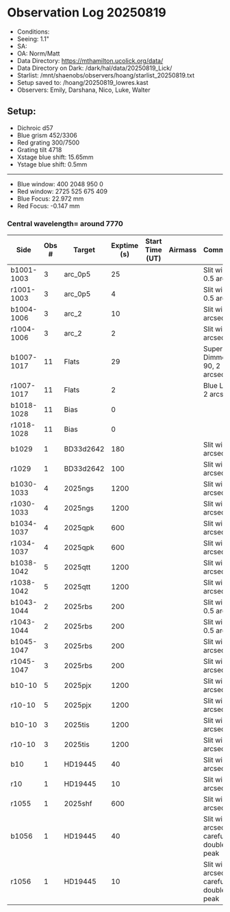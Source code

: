 # Observation Log 20250819

* Conditions: 
* Seeing: 1.1"
* SA: 
* OA: Norm/Matt
* Data Directory: https://mthamilton.ucolick.org/data/
* Data Directory on Dark: /dark/hal/data/20250819_Lick/
* Starlist: /mnt/shaenobs/observers/hoang/starlist_20250819.txt
* Setup saved to: /hoang/20250819_lowres.kast
* Observers: Emily, Darshana, Nico, Luke, Walter

## Setup: 

* Dichroic d57
* Blue grism 452/3306
* Red grating 300/7500
* Grating tilt 4718
* Xstage blue shift: 15.65mm
* Ystage blue shift: 0.5mm
----------------------------
* Blue window: 400 2048 950 0
* Red window: 2725 525 675 409
* Blue Focus: 22.972 mm
* Red Focus: -0.147 mm

### Central wavelength= around 7770


| Side | Obs #     | Target    | Exptime (s) | Start Time (UT) | Airmass | Comments                                                   |
|------|-----------|-----------|-------------|-----------------|---------|------------------------------------------------------------|
|b1001-1003|3|arc_0p5 |25| ||Slit width 0.5 arcsec |
|r1001-1003|3|arc_0p5     |4| ||Slit width 0.5 arcsec |
|b1004-1006|3|arc_2 |10| ||Slit width 2 arcsec |
|r1004-1006|3|arc_2     |2| ||Slit width 2 arcsec |
|b1007-1017|11|Flats           |29| ||Super Blue Dimmer at 90, 2 arcsec|
|r1007-1017|11|Flats           |2| ||Blue Lamp 2 arcsec|
|b1018-1028|11|Bias            |0| |||
|r1018-1028|11|Bias            |0| |||
|b1029|1|BD33d2642              |180| ||Slit width 2 arcsec|
|r1029|1|BD33d2642              |100| ||Slit width 2 arcsec|
|b1030-1033|4|2025ngs         |1200| ||Slit width 2 arcsec|
|r1030-1033|4|2025ngs          |1200| ||Slit width 2 arcsec|
|b1034-1037|4|2025qpk         |600| ||Slit width 2 arcsec|
|r1034-1037|4|2025qpk          |600| ||Slit width 2 arcsec|
|b1038-1042|5|2025qtt         |1200| ||Slit width 2 arcsec|
|r1038-1042|5|2025qtt          |1200| ||Slit width 2 arcsec|
|b1043-1044|2|2025rbs         |200| ||Slit width 0.5 arcsec|
|r1043-1044|2|2025rbs          |200| ||Slit width 0.5 arcsec|
|b1045-1047|3|2025rbs         |200| ||Slit width 2 arcsec|
|r1045-1047|3|2025rbs          |200| ||Slit width 2 arcsec|
|b10-10|5|2025pjx         |1200| ||Slit width 2 arcsec|
|r10-10|5|2025pjx          |1200| ||Slit width 2 arcsec|
|b10-10|3|2025tis         |1200| ||Slit width 2 arcsec|
|r10-10|3|2025tis          |1200| ||Slit width 2 arcsec|
|b10|1|HD19445          |40| ||Slit width 2 arcsec|
|r10|1|HD19445           |10| ||Slit width 2 arcsec|
|r1055|1|2025shf          |600| ||Slit width 2 arcsec|
|b1056|1|HD19445          |40| ||Slit width 2 arcsec, be careful of double peak|
|r1056|1|HD19445           |10| ||Slit width 2 arcsec, be careful of double peak|
